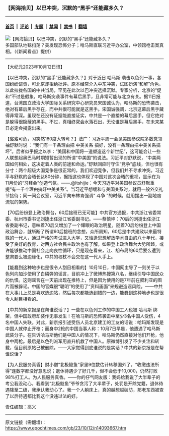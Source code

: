 ### 【网海拾贝】以巴冲突，沉默的“黑手”还能藏多久？

---

#### [首页](../../../..?n14093667) &nbsp;|&nbsp; [评论](../../../../../epoch-comment?n14093667) &nbsp;|&nbsp; [专题](../../../../../epoch-special?n14093667) &nbsp;|&nbsp; [禁闻](../../../../../epoch-news?n14093667) &nbsp;|&nbsp; [禁书](../../../../../books?n14093667) &nbsp;|&nbsp; [翻墙](https://github.com/gfw-breaker/nogfw/blob/master/README.md?n14093667)


<div><img alt="【网海拾贝】以巴冲突，沉默的“黑手”还能藏多久？" class="attachment-djy_600_400 size-djy_600_400 wp-post-image" src="https://i.epochtimes.com/assets/uploads/2023/10/id14092625-0b65ee8143b038beda96dea2cd48b8ee-600x400.jpg"/>
<div class="caption">
 多国部队地毯扫荡？美发现恐怖分子；哈马斯直联习近平办公室，中领馆枪击案真相。（《新闻看点》提供）
</div></div><hr/><div class="post_content" id="artbody" itemprop="articleBody">
 <!-- article content begin -->
 <p>
  【大纪元2023年10月12日讯】
 </p>
 <p>
  【以巴冲突，沉默的“黑手”还能藏多久？】对于近日
  <ok href="https://www.epochtimes.com/gb/tag/%E5%93%88%E9%A9%AC%E6%96%AF.html">
   哈马斯
  </ok>
  袭击以色列一事，各国纷纷谴责，可北京却拒绝批评。原本经常介入中东冲突，试图扮演“和解”角色，以此拉拢各国的中共当局，罕见在此次以巴冲突选择沉默。专家分析，北京的“促和”不过是假象，哈马斯突袭事件有幕后黑手，且非常可能与北京有关。据11日报道，台湾国立政治大学国际关系研究中心研究员宋国诚认为，哈马斯的恐怖袭击，绝对有幕后黑手存在，而中共很可能就是这黑手。宋国诚强调，北京这幕后黑手藏得非常深。虽现在还没有证据能直接证实，中共是一个直接的幕后黑手，但它绝对是躲得很隐蔽的黑手。不过，真相终究会水落石出，无论谁是幕后黑手，在未来某日必定会揭露出来。
 </p>
 <p>
  【岌岌可危，习突然180度大转弯？】法广：习近平周一会见美国参议院多数党领袖舒默时说 ：“我们有一千条理由把
  <ok href="https://www.epochtimes.com/gb/tag/%E4%B8%AD%E7%BE%8E%E5%85%B3%E7%B3%BB.html">
   中美关系
  </ok>
  搞好，没有一条理由把中美关系搞坏”。后者似乎报之以李：“美国和中国将一道塑造这个新世纪”，这可能会让一些人联想起奥巴马时期短暂出现的所谓“中美国”的说法。习近平对舒默说，“中美两国如何相处，这决定着人类的前途和命运。”舒默回应时守住“竞争”底线，但也很有分寸：两个超级大国竞争是很正常的，我们欢迎竞争，但我们并不寻求冲突。习近平与舒默的会晤长达80分钟，据指这也体现了中国对这次会晤的重视，显示在为11月份的“习拜会”创造气氛。——.@ltshijie：今天习近平对美国参议员舒默重提“有一千个理由搞好中美关系”。当习近平想缓和与美国关系时，就用一般外交礼节接待；同一间会议室，习近平向布林肯强调“
  <ok href="https://www.epochtimes.com/gb/tag/%E6%96%97%E4%BA%89.html">
   斗争
  </ok>
  ”的时候，就用摆出一副地痞流氓的架势。
 </p>
 <p>
  【70后纷纷登上政治舞台，60后接班已无可能】中共官方通报，中共浙江省委常委、杭州市委书记刘捷出任浙江省委副书记。——蔡慎坤：70后的刘捷出任浙江省委副书记，意味着70后又增加了一个耀眼的政治明星，随着70后纷纷登上中国政治舞台，就斩断了所谓60后接班的念想，众所周知，60后是中共建政以来最特殊的一代人，通过严格的考试进入大学，又恰逢思想解放学术自由的八十年代，接受了良好的教育，对西方社会民主政治也有了解，如果登上政治舞台大势所趋，或许能够推动中国社会走向良性循环，只是现在看来，江、胡布局的60后要么遭到整肃要么被边缘化，中共的权杖不会交在这一代人手上。
 </p>
 <p>
  【能蠢到这种地步也是很令人刮目相看的】10月10日，中国网主导了一则关于以色列向加沙使用了白磷弹的谣言，目前冲上了微博热搜第八名，继续引导中国民众的仇恨。这则谣言在一天前出现在推特上，但是因为使用的是7年前在叙利亚的图片而被辟谣。中国的官媒很“聪明”的使用了“资料画面”来规避造谣风险。——中共在大事儿上总是喜欢选边站，然后每次都能选到错的一边，能蠢到这种地步也是很令人刮目相看的。
 </p>
 <p>
  【中共的新京报是在帮谁说话？】一些在以色列工作的中国工人也被
  <ok href="https://www.epochtimes.com/gb/tag/%E5%93%88%E9%A9%AC%E6%96%AF.html">
   哈马斯
  </ok>
  绑架，但中国政府却装作无事发生！在哈马斯的恐怖袭击中至少3名中国人受伤，4名中国人失联。对此，新京报引述受伤人员北京建工的工友的话说：哈玛斯发现是中国人就停止开枪；而身中2枪的中国当事人称：10月7日早晨，他遭遇了哈马斯武装分子。在告诉哈马斯他们是中国人的情况下，哈马斯仍然直接对他们开枪，他身中两枪。最后是以色列派军用直升机救了中国人。原微博引发了不少关注和转载，但目前原帖已被删除。——大家觉得到底谁说的是实话？中共的新京报是在帮谁说话？
 </p>
 <p>
  【为人民服务真香】财小僧“北极鲶鱼”家里9位数估计转移国外了，“收缴违法所得”连数字都没好意思说；退休待遇少了好几千，但不会低于10,000，仍然打败98%打工人。为人民服务真香。——你的仔气网友版：我妈给我说了大半辈子的考公我没动心，我看到“北极鲶鱼”爷爷贪污了大半辈子，处罚是开除党籍，退休待遇降至二级，我承认我动心了。我一个人躺床上，真的越想越破防，那老东西被查了以后待遇都比我这个没违过法的好。
 </p>
 <p>
  责任编辑：高义
 </p>
 <!-- article content end -->
 <div id="below_article_ad">
 </div>
</div>


---

原文链接（需翻墙）：https://www.epochtimes.com/gb/23/10/12/n14093667.htm